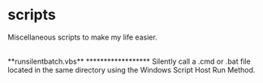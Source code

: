 # scripts

Miscellaneous scripts to make my life easier.

<br />
**runsilentbatch.vbs**
******************
Silently call a .cmd or .bat file located in the same directory using the Windows Script Host Run Method.
